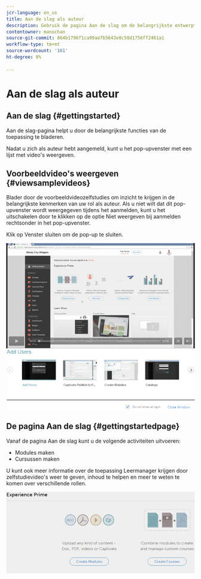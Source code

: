 ```yaml
---
jcr-language: en_us
title: Aan de slag als auteur
description: Gebruik de pagina Aan de slag om de belangrijkste ontwerpfuncties van Adobe Learning Manager te doorlopen.
contentowner: manochan
source-git-commit: 864b1796f1ca99ae7b5643e8c58d1756ff2461a1
workflow-type: tm+mt
source-wordcount: '161'
ht-degree: 0%

---
```




# Aan de slag als auteur

## Aan de slag {#gettingstarted}

Aan de slag-pagina helpt u door de belangrijkste functies van de toepassing te bladeren.

Nadat u zich als auteur hebt aangemeld, kunt u het pop-upvenster met een lijst met video&#39;s weergeven.

## Voorbeeldvideo&#39;s weergeven {#viewsamplevideos}

Blader door de voorbeeldvideozelfstudies om inzicht te krijgen in de belangrijkste kenmerken van uw rol als auteur. Als u niet wilt dat dit pop-upvenster wordt weergegeven tijdens het aanmelden, kunt u het uitschakelen door te klikken op de optie Niet weergeven bij aanmelden rechtsonder in het pop-upvenster.

Klik op Venster sluiten om de pop-up te sluiten.

![](assets/welcome-videos.png)

## De pagina Aan de slag {#gettingstartedpage}

Vanaf de pagina Aan de slag kunt u de volgende activiteiten uitvoeren:

* Modules maken
* Cursussen maken

U kunt ook meer informatie over de toepassing Leermanager krijgen door zelfstudievideo&#39;s weer te geven, inhoud te helpen en meer te weten te komen over verschillende rollen.

![](assets/author-experienceprime.png)

